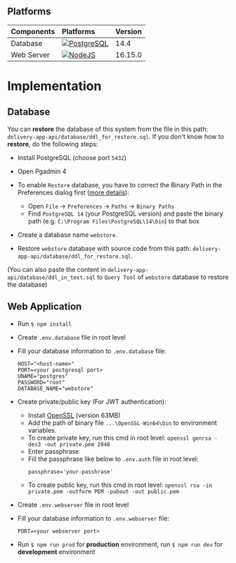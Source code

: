 ## Platforms

|Components |Platforms | Version |
| :---      |   :---            | :---            |
|Database|[![PostgreSQL][postgresql]][postgresql-url]| 14.4 |
|Web Server| [![NodeJS][nodejs]][nodejs-url]| 16.15.0 |

# Implementation

## Database

You can **restore** the database of this system from the file in this path: `delivery-app-api/database/ddl_for_restore.sql`. If you don't know how to **restore**, do the following steps:

- Install PostgreSQL (choose port `5432`)
- Open Pgadmin 4 
- To enable `Restore` database, you have to correct the Binary Path in the Preferences dialog first ([more details](https://dba.stackexchange.com/questions/149169/binary-path-in-the-pgadmin-preferences)):
    - Open `File` &#8594; `Preferences` &#8594;  `Paths` &#8594; `Binary Paths`
    - Find `PostgreSQL 14` (your PostgreSQL version) and paste the binary path (e.g. `C:\Program Files\PostgreSQL\14\bin`) to that box 

- Create a database name `webstore`.

- Restore `webstore` database with source code from this path: `delivery-app-api/database/ddl_for_restore.sql`.

(You can also paste the content in `delivery-app-api/database/ddl_in_text.sql` to `Query Tool` of `webstore` database to restore the database)
## Web Application

- Run `$ npm install`
- Create `.env.database` file in root level

- Fill your database information to `.env.database` file:
    ```
    HOST="<host-name>"
    PORT=<your postgresql port>
    UNAME="postgres"
    PASSWORD="root"
    DATABASE_NAME="webstore"
    ```
- Create private/public key (For JWT authentication):
    - Install [OpenSSL](https://slproweb.com/products/Win32OpenSSL.html) (version 63MB)
    - Add the path of binary file `...\OpenSSL-Win64\bin` to environment variables.
    - To create private key, run this cmd in root level:
    `openssl genrsa -des3 -out private.pem 2048` 
    - Enter passphrase
    - Fill the passphrase like below to `.env.auth` file in root level:  
        ```
        passphrase='your-passhrase'
        ```
    - To create public key, run this cmd in root level: `openssl rsa -in private.pem -outform PEM -pubout -out public.pem` 

- Create `.env.webserver` file in root level

- Fill your database information to `.env.webserver` file:
    ```
    PORT=<your webserver port>
    ```
- Run `$ npm run prod` for **production** environment, run `$ npm run dev` for **development** environment

[postgresql]: https://img.shields.io/badge/postgreSQL-4169E1?style=for-the-badge&logo=PostgreSQL&logoColor=white
[postgresql-url]: https://www.postgresql.org/docs/10/index.html
[nodejs]: https://img.shields.io/badge/NodeJS-339933?style=for-the-badge&logo=nodedotjs&logoColor=white
[nodejs-url]: https://nodejs.org/dist/latest-v18.x/docs/api/